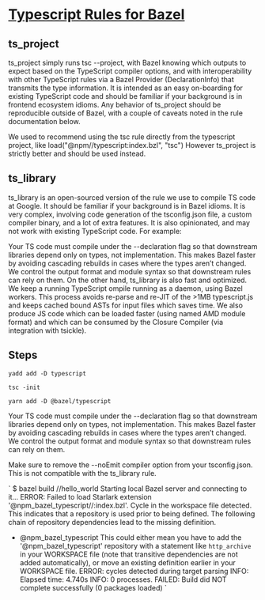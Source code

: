 [Typescript Rules for Bazel](https://bazelbuild.github.io/rules_nodejs/TypeScript.html)
================================================================================

ts_project
--------------------------------------------------------------------------------
ts_project simply runs tsc --project, with Bazel knowing which outputs to expect based on the TypeScript compiler options, and with interoperability with other TypeScript rules via a Bazel Provider (DeclarationInfo) that transmits the type information. It is intended as an easy on-boarding for existing TypeScript code and should be familiar if your background is in frontend ecosystem idioms. Any behavior of ts_project should be reproducible outside of Bazel, with a couple of caveats noted in the rule documentation below.

We used to recommend using the tsc rule directly from the typescript project, like load("@npm//typescript:index.bzl", "tsc") However ts_project is strictly better and should be used instead.

ts_library
--------------------------------------------------------------------------------
ts_library is an open-sourced version of the rule we use to compile TS code at Google. It should be familiar if your background is in Bazel idioms. It is very complex, involving code generation of the tsconfig.json file, a custom compiler binary, and a lot of extra features. It is also opinionated, and may not work with existing TypeScript code. For example:

Your TS code must compile under the --declaration flag so that downstream libraries depend only on types, not implementation. This makes Bazel faster by avoiding cascading rebuilds in cases where the types aren’t changed.
We control the output format and module syntax so that downstream rules can rely on them.
On the other hand, ts_library is also fast and optimized. We keep a running TypeScript ompile running as a daemon, using Bazel workers. This process avoids re-parse and re-JIT of the >1MB typescript.js and keeps cached bound ASTs for input files which saves time. We also produce JS code which can be loaded faster (using named AMD module format) and which can be consumed by the Closure Compiler (via integration with tsickle).

Steps
--------------------------------------------------------------------------------
`yadd add -D typescript`

`tsc -init`

`yarn add -D @bazel/typescript`

Your TS code must compile under the --declaration flag so that downstream libraries depend only on types, not implementation. This makes Bazel faster by avoiding cascading rebuilds in cases where the types aren’t changed.
We control the output format and module syntax so that downstream rules can rely on them.

Make sure to remove the --noEmit compiler option from your tsconfig.json. This is not compatible with the ts_library rule.

`
$ bazel build //hello_world
Starting local Bazel server and connecting to it...
ERROR: Failed to load Starlark extension '@npm_bazel_typescript//:index.bzl'.
Cycle in the workspace file detected. This indicates that a repository is used prior to being defined.
The following chain of repository dependencies lead to the missing definition.
 - @npm_bazel_typescript
This could either mean you have to add the '@npm_bazel_typescript' repository with a statement like `http_archive` in your WORKSPACE file (note that transitive dependencies are not added automatically), or move an existing definition earlier in your WORKSPACE file.
ERROR: cycles detected during target parsing
INFO: Elapsed time: 4.740s
INFO: 0 processes.
FAILED: Build did NOT complete successfully (0 packages loaded)
`

